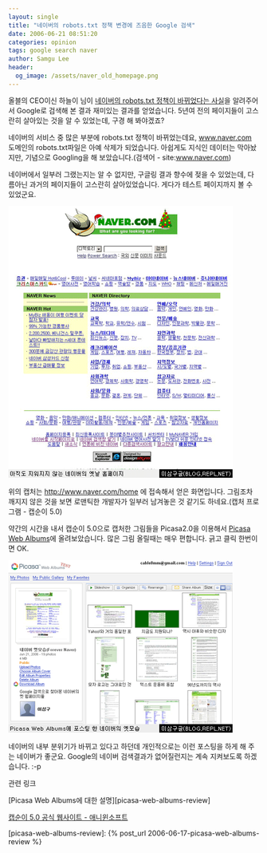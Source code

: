 ```yaml
---
layout: single
title: "네이버의 robots.txt 정책 변경에 즈음한 Google 검색"
date: 2006-06-21 08:51:20
categories: opinion
tags: google search naver
author: Samgu Lee
header:
  og_image: /assets/naver_old_homepage.png
---
```


올블의 CEO이신 하늘이 님이 [네이버의 robots.txt 정책이 바뀌었다는 사실](http://ceo.blogcocktail.com/wp/archives/288/)을 알려주어서 Google로 검색해 본 결과 재미있는 결과를 얻었습니다. 5년여 전의 페이지들이 고스란히 살아있는 것을 알 수 있었는데, 구경 해 봐야겠죠?

네이버의 서비스 중 많은 부분에 robots.txt 정책이 바뀌었는데요, www.naver.com 도메인의 robots.txt파일은 아예 삭제가 되었습니다. 아쉽게도 지식인 데이터는 막아놨지만, 기념으로 Googling을 해 보았습니다.(검색어 - site:www.naver.com)

네이버에서 일부러 그랬는지는 알 수 없지만, 구글링 결과 향수에 젖을 수 있었는데, 다름아닌 과거의 페이지들이 고스란히 살아있었습니다. 게다가 테스트 페이지까지 볼 수 있었군요.

![네이버의 과거 홈페이지](/assets/naver_old_homepage.png)

위의 캡처는 http://www.naver.com/home 에 접속해서 얻은 화면입니다. 그림조차 깨지지 않은 것을 보면 로맨틱한 개발자가 일부러 남겨놓은 것 같기도 하네요.(캡처 프로그램 - 캡순이 5.0)

약간의 시간을 내서 캡순이 5.0으로 캡처한 그림들을 Picasa2.0을 이용해서 [Picasa Web Albums](http://picasaweb.google.com/cable8mm/ForeverNaver)에 올려보았습니다. 많은 그림 올릴때는 매우 편합니다. 긁고 클릭 한번이면 OK.

![네이버의 옛모습을 Picasa Web Albums에...](/assets/old_naver_in_picasaweb.png)

네이버의 내부 분위기가 바뀌고 있다고 하던데 개인적으로는 이런 포스팅을 하게 해 주는 네이버가 좋군요. Google의 네이버 검색결과가 없어질런지는 계속 지켜보도록 하겠습니다. :-p

관련 링크

[Picasa Web Albums에 대한 설명][picasa-web-albums-review]

[캡순이 5.0 공식 웹사이트 - 애니윈소프트](http://www.anywinsoft.com/)

[picasa-web-albums-review]: {% post_url 2006-06-17-picasa-web-albums-review %}
